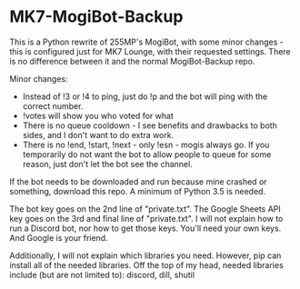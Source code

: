 # MK7-MogiBot-Backup
This is a Python rewrite of 255MP's MogiBot, with some minor changes - this is configured just for MK7 Lounge, with their requested settings. There is no difference between it and the normal MogiBot-Backup repo.

Minor changes:
- Instead of !3 or !4 to ping, just do !p and the bot will ping with the correct number.
- !votes will show you who voted for what
- There is no queue cooldown - I see benefits and drawbacks to both sides, and I don't want to do extra work.
- There is no !end, !start, !next - only !esn - mogis always go. If you temporarily do not want the bot to allow people to queue for some reason, just don't let the bot see the channel.

If the bot needs to be downloaded and run because mine crashed or something, download this repo. A minimum of Python 3.5 is needed.

The bot key goes on the 2nd line of "private.txt". The Google Sheets API key goes on the 3rd and final line of "private.txt". I will not explain how to run a Discord bot, nor how to get those keys. You'll need your own keys. And Google is your friend.

Additionally, I will not explain which libraries you need. However, pip can install all of the needed libraries. Off the top of my head, needed libraries include (but are not limited to): discord, dill, shutil
